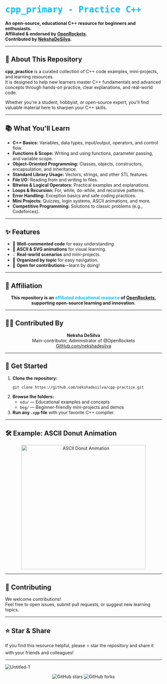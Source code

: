 
  
  <h1 style="font-family: 'Fira Code', monospace; color: #00BFFF; margin-top: 20px;">
    cpp_primary - Practice C++
  </h1>
  
  <b>
    An open-source, educational C++ resource for beginners and enthusiasts.<br>
    Affiliated & endorsed by <a href="https://github.com/OpenRockets">OpenRockets</a>.<br>
    Contributed by <a href="https://github.com/nekshadesilva">NekshaDeSilva</a>.
  </b>
</div>

---

## 🌟 About This Repository

**cpp_practice** is a curated collection of C++ code examples, mini-projects, and learning resources.  
It is designed to help new learners master C++ fundamentals and advanced concepts through hands-on practice, clear explanations, and real-world code.

Whether you're a student, hobbyist, or open-source expert, you'll find valuable material here to sharpen your C++ skills.

---

## 📚 What You'll Learn

- **C++ Basics:** Variables, data types, input/output, operators, and control flow.
- **Functions & Scope:** Writing and using functions, parameter passing, and variable scope.
- **Object-Oriented Programming:** Classes, objects, constructors, encapsulation, and inheritance.
- **Standard Library Usage:** Vectors, strings, and other STL features.
- **File I/O:** Reading from and writing to files.
- **Bitwise & Logical Operators:** Practical examples and explanations.
- **Loops & Recursion:** For, while, do-while, and recursive patterns.
- **Error Handling:** Exception basics and safe coding practices.
- **Mini Projects:** Quizzes, login systems, ASCII animations, and more.
- **Competitive Programming:** Solutions to classic problems (e.g., Codeforces).

---

## ✨ Features

- 📝 **Well-commented code** for easy understanding.
- 🎨 **ASCII & SVG animations** for visual learning.
- 💡 **Real-world scenarios** and mini-projects.
- 📂 **Organized by topic** for easy navigation.
- 🤝 **Open for contributions**—learn by doing!

---

## 🚀 Affiliation

<div align="center">
  <b>
    This repository is an <span style="color:#00BFFF;">affiliated educational resource</span> of <a href="https://github.com/OpenRockets">OpenRockets</a>, supporting open-source learning and innovation.
  </b>
</div>

---

## 👨‍💻 Contributed By

<div align="center">
  <b>Neksha DeSilva</b><br>
  Main-contributor, Administrator of @OpenRockets<br>
  <a href="https://github.com/nekshadesilva">GitHub.com/nekshadesilva</a>
</div>

---

## 🌈 Get Started

<ol>
  <li>
    <b>Clone the repository:</b>
    <pre><code>git clone https://github.com/nekshadesilva/cpp-practice.git</code></pre>
  </li>
  <li>
    <b>Browse the folders:</b>
    <ul>
      <li><code>edu/</code> — Educational examples and concepts</li>
      <li><code>beg/</code> — Beginner-friendly mini-projects and demos</li>
    </ul>
  </li>
  <li>
    <b>Run any <code>.cpp</code> file</b> with your favorite C++ compiler.
  </li>
</ol>

---

## 🛠️ Example: ASCII Donut Animation

<div align="center">
  <img src="https://raw.githubusercontent.com/nekshadesilva/cpp-practice/main/assets/donut.gif" width="400" alt="ASCII Donut Animation" />
</div>

---

## 🤝 Contributing

We welcome contributions!  
Feel free to open issues, submit pull requests, or suggest new learning topics.

---

## ⭐ Star & Share

If you find this resource helpful, please ⭐ star the repository and share it with your friends and colleagues!

---
![Untitled-1](https://github.com/user-attachments/assets/1925a98f-ef73-413e-adc8-6f3eb153fc37)

<div align="center">
  <img src="https://img.shields.io/github/stars/nekshadesilva/cpp_primary" alt="GitHub stars" />
  <img src="https://img.shields.io/github/forks/nekshadesilva/cpp_primary" alt="GitHub forks" />
</div>
